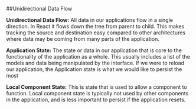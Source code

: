 ##Unidirectional Data Flow

**Unidirectional Data Flow:** All data in our applications flow in a single direction. In React it flows down the tree from parent to child. This makes tracking the source and destination easy compared to other architectures where data may be coming from many parts of the application.

**Application State:** The state or data in our application that is core to the functionality of the application as a whole. This usually includes a list of the models and data being manipulated by the interface. If we were to reload our application, the Application state is what we would like to persist the most

**Local Component State:** This is state that is used to allow a component to function. Local component state is typically not used by other components in the application, and is less important to persist if the application resets.
